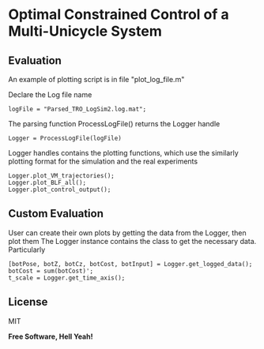 # Optimal Constrained Control of a Multi-Unicycle System

## Evaluation 
An example of plotting script is in file "plot_log_file.m"

Declare the Log file name 
```
logFile = "Parsed_TRO_LogSim2.log.mat";
```

The parsing function ProcessLogFile() returns the Logger handle
```
Logger = ProcessLogFile(logFile)
```

Logger handles contains the plotting functions, which use the similarly plotting format for the simulation and the real experiments 
```
Logger.plot_VM_trajectories();
Logger.plot_BLF_all();
Logger.plot_control_output();
```

## Custom Evaluation
User can create their own plots by getting the data from the Logger, then plot them
The Logger instance contains the class to get the necessary data. Particularly

```
[botPose, botZ, botCz, botCost, botInput] = Logger.get_logged_data();
botCost = sum(botCost)';
t_scale = Logger.get_time_axis();
```


## License

MIT

**Free Software, Hell Yeah!**
